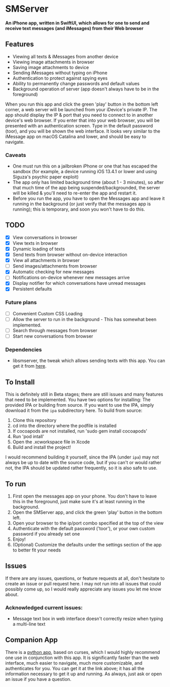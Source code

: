 # SMServer

**An iPhone app, written in SwiftUI, which allows for one to send and receive text messages (and iMessages) from their Web browser**

## Features
- Viewing all texts & iMessages from another device
- Viewing image attachments in browser
- Saving image attachments to device
- Sending iMessages without typing on iPhone
- Authentication to protect against spying eyes
- Ability to permanently change passwords and default values
- Background operation of server (app doesn't always have to be in the foreground) 

When you run this app and click the green 'play' button in the bottom left corner, a web server will be launched from your iDevice's private IP. The app should display the IP & port that you need to connect to in another device's web browser. If you enter that into your web browser, you will be presented with an authentication screen. Type in the default password (toor), and you will be shown the web interface. It looks very similar to the iMessage app on macOS Catalina and lower, and should be easy to navigate. 

### Caveats
- One must run this on a jailbroken iPhone or one that has escaped the sandbox (for example, a device running iOS 13.4.1 or lower and using Siguza's psychic paper exploit)
- The app only has limited background time (about 1 - 3 minutes), so after that much time of the app being suspended/backgrounded, the server will be killed & you'll need to re-enter the app and restart it.
- Before you run the app, you have to open the Messages app and leave it running in the background (or just verify that the messages app is running); this is temporary, and soon you won't have to do this.

## TODO

- [x] View conversations in browser
- [x] View texts in browser
- [x] Dynamic loading of texts
- [x] Send texts from browser without on-device interaction
- [x] View all attachments in browser
- [ ] Send images/attachments from browser
- [x] Automatic checking for new messages
- [ ] Notifications on-device whenever new messages arrive
- [x] Display notifier for which conversations have unread messages
- [x] Persistent defaults

### Future plans
- [ ] Convenient Custom CSS Loading
- [ ] Allow the server to run in the background - This has somewhat been implemented. 
- [ ] Search through messages from browser
- [ ] Start new conversations from browser

### Dependencies
- libsmserver, the tweak which allows sending texts with this app. You can get it from [here](https://github.com/iandwelker/libsmserver).

## To Install
This is definitely still in Beta stages; there are still issues and many features that need to be implemented. You have two options for installing: The provided IPA or building from source. If you want to use the IPA, simply download it from the `ipa` subdirectory here. To build from source:

1. Clone this repository
2. cd into the directory where the podfile is installed
3. If cocoapods are not installed, run 'sudo gem install cocoapods'
4. Run 'pod intall'
5. Open the .xcworkspace file in Xcode
6. Build and install the project!

I would recommend building it yourself, since the IPA (under `ipa`) may not always be up to date with the source code, but if you can't or would rather not, the IPA should be updated rather frequently, so it is also safe to use.

## To run

1. First open the messages app on your phone. You don't have to leave this in the foreground, just make sure it's at least running in the background.
2. Open the SMServer app, and click the green 'play' button in the bottom left.
3. Open your browser to the ip/port combo specified at the top of the view
4. Authenticate with the default password ('toor'), or your own custom password if you already set one
5. Enjoy!
6. (Optional) Customize the defaults under the settings section of the app to better fit your needs 

## Issues
If there are any issues, questions, or feature requests at all, don't hesitate to create an issue or pull request here. I may not run into all issues that could possibly come up, so I would really appreciate any issues you let me know about.

### Acknowledged current issues:
- Message text box in web interface doesn't correctly resize when typing a multi-line text

## Companion App
There is a [python app](http://github.com/iandwelker/smserver_receiver), based on curses, which I would highly recommend one use in conjunction with this app. It is significantly faster than the web interface, much easier to navigate, much more customizable, and authenticates for you. You can get it at the link above; it has all the information necessary to get it up and running. As always, just ask or open an issue if you have a question. 
